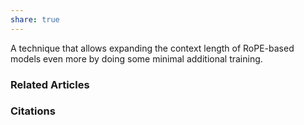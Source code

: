 ```yaml
---
share: true
---
```


A technique that allows expanding the context length of RoPE-based models even more by doing some minimal additional training.

### Related Articles

### Citations
